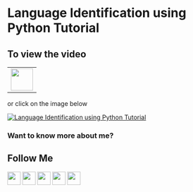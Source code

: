 # Language Identification using Python Tutorial

## To view the video

<table>
   <tr>
      <td><a href="http://www.youtube.com/watch?v=uTOqKAlfFpM" target="_blank"><img height="50" src = "https://img.shields.io/youtube/views/uTOqKAlfFpM?color=blue&label=Watch%20on%20YouTube&logo=youtube&logoColor=red&style=for-the-badge"></a></td>
   </tr>
</table>

or click on the image below

[![Language Identification using Python Tutorial](http://img.youtube.com/vi/uTOqKAlfFpM/0.jpg)](http://www.youtube.com/watch?v=uTOqKAlfFpM)

### Want to know more about me?
## Follow Me
<a href="https://twitter.com/_bhaveshbhatt" target="_blank"><img class="ai-subscribed-social-icon" src="https://bhattbhavesh91.github.io/assets/images/tw.png" width="30"></a>
<a href="https://www.youtube.com/bhaveshbhatt8791/" target="_blank"><img class="ai-subscribed-social-icon" src="https://bhattbhavesh91.github.io/assets/images/ytb.png" width="30"></a>
<a href="https://www.youtube.com/PythonTricks/" target="_blank"><img class="ai-subscribed-social-icon" src="https://bhattbhavesh91.github.io/assets/images/python_logo.png" width="30"></a>
<a href="https://github.com/bhattbhavesh91" target="_blank"><img class="ai-subscribed-social-icon" src="https://bhattbhavesh91.github.io/assets/images/gthb.png" width="30"></a>
<a href="https://www.linkedin.com/in/bhattbhavesh91/" target="_blank"><img class="ai-subscribed-social-icon" src="https://bhattbhavesh91.github.io/assets/images/lnkdn.png" width="30"></a>
